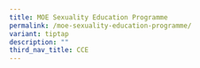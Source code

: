 ```yaml
---
title: MOE Sexuality Education Programme
permalink: /moe-sexuality-education-programme/
variant: tiptap
description: ""
third_nav_title: CCE
---
```

